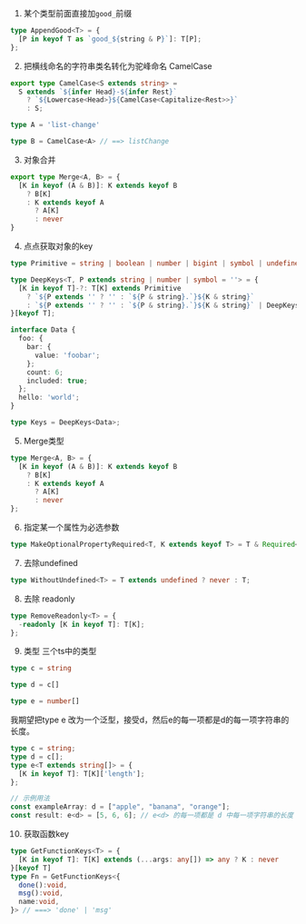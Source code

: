 1. 某个类型前面直接加`good_`前缀

```ts
type AppendGood<T> = {
  [P in keyof T as `good_${string & P}`]: T[P];
};
```

2. 把横线命名的字符串类名转化为驼峰命名 CamelCase

```ts
export type CamelCase<S extends string> =
  S extends `${infer Head}-${infer Rest}`
    ? `${Lowercase<Head>}${CamelCase<Capitalize<Rest>>}`
    : S;

type A = 'list-change'

type B = CamelCase<A> // ==> listChange

```
3. 对象合并

```ts
export type Merge<A, B> = {
  [K in keyof (A & B)]: K extends keyof B
    ? B[K]
    : K extends keyof A
      ? A[K]
      : never
}
```

4. 点点获取对象的key

```ts
type Primitive = string | boolean | number | bigint | symbol | undefined | null;

type DeepKeys<T, P extends string | number | symbol = ''> = {
  [K in keyof T]-?: T[K] extends Primitive
    ? `${P extends '' ? '' : `${P & string}.`}${K & string}`
    : `${P extends '' ? '' : `${P & string}.`}${K & string}` | DeepKeys<T[K], `${P & string}.${K & string}`>
}[keyof T];

interface Data {
  foo: {
    bar: {
      value: 'foobar';
    };
    count: 6;
    included: true;
  };
  hello: 'world';
}

type Keys = DeepKeys<Data>;
```

5. Merge类型
```ts
type Merge<A, B> = {
  [K in keyof (A & B)]: K extends keyof B
    ? B[K]
    : K extends keyof A
      ? A[K]
      : never
};
```

6. 指定某一个属性为必选参数
```ts
type MakeOptionalPropertyRequired<T, K extends keyof T> = T & Required<Pick<T, K>>;
```

7. 去除undefined
```ts
type WithoutUndefined<T> = T extends undefined ? never : T;
```

8. 去除 readonly
```ts
type RemoveReadonly<T> = {
  -readonly [K in keyof T]: T[K];
};
```

9. 类型 
三个ts中的类型
```ts
type c = string

type d = c[]

type e = number[]
```
我期望把type e 改为一个泛型，接受d，然后e的每一项都是d的每一项字符串的长度。

``` ts
type c = string;
type d = c[];
type e<T extends string[]> = {
  [K in keyof T]: T[K]['length'];
};

// 示例用法
const exampleArray: d = ["apple", "banana", "orange"];
const result: e<d> = [5, 6, 6]; // e<d> 的每一项都是 d 中每一项字符串的长度
```

10. 获取函数key
```ts
type GetFunctionKeys<T> = {
  [K in keyof T]: T[K] extends (...args: any[]) => any ? K : never
}[keyof T]
type Fn = GetFunctionKeys<{
  done():void,
  msg():void,
  name:void,
}> // ===> 'done' | 'msg'
```
